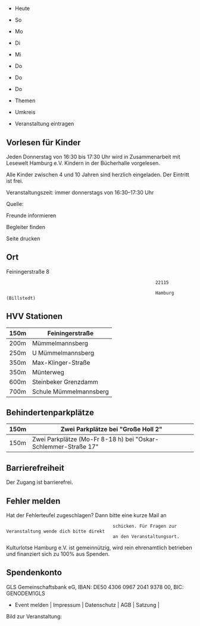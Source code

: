 # 

- Heute
- So
- Mo
- Di
- Mi
- Do
- Do
- Do

- Themen
- Umkreis

- Veranstaltung eintragen

## Vorlesen für Kinder

<!-- image -->

Jeden Donnerstag von 16:30 bis 17:30 Uhr wird in Zusammenarbeit mit Lesewelt Hamburg e.V. Kindern in der Bücherhalle vorgelesen.

Alle Kinder zwischen 4 und 10 Jahren sind herzlich eingeladen. Der Eintritt ist frei.

Veranstaltungszeit: immer donnerstags von 16:30–17:30 Uhr

Quelle:

Freunde informieren

Begleiter finden

Seite drucken

## Ort

Feiningerstraße 8

				                                            22115 

				                                            Hamburg (Billstedt)

## HVV Stationen

| 150m   | Feiningerstraße        |
|--------|------------------------|
| 200m   | Mümmelmannsberg        |
| 250m   | U Mümmelmannsberg      |
| 350m   | Max-Klinger-Straße     |
| 350m   | Münterweg              |
| 600m   | Steinbeker Grenzdamm   |
| 700m   | Schule Mümmelmannsberg |

## Behindertenparkplätze

| 150m   | Zwei Parkplätze bei "Große Holl 2"                             |
|--------|----------------------------------------------------------------|
| 150m   | Zwei Parkplätze (Mo-Fr 8-18 h) bei "Oskar-Schlemmer-Straße 17" |

## Barrierefreiheit

Der Zugang ist barrierefrei.

## Fehler melden

Hat der Fehlerteufel zugeschlagen? Dann bitte eine kurze Mail an
											
											schicken. Für Fragen zur Veranstaltung wende dich bitte direkt
											an den Veranstaltungsort.

Kulturlotse Hamburg e.V. ist gemeinnützig, wird rein ehrenamtlich betrieben und finanziert sich zu 100% aus Spenden.

## Spendenkonto

GLS Gemeinschaftsbank eG, IBAN: DE50 4306 0967 2041 9378 00, BIC: GENODEM1GLS

- Event melden | Impressum | Datenschutz | AGB | Satzung |

Bild zur Veranstaltung:

<!-- image -->